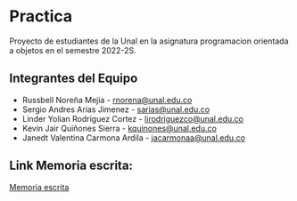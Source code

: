 # Practica
Proyecto de estudiantes de la Unal en la asignatura programacion orientada a objetos en el semestre 2022-2S.


## Integrantes del Equipo
* Russbell Noreña Mejia - rnorena@unal.edu.co
* Sergio Andres Arias Jimenez - sarias@unal.edu.co
* Linder Yolian Rodriguez Cortez - lirodriguezco@unal.edu.co
* Kevin Jair Quiñones Sierra - kquinones@unal.edu.co
* Janedt Valentina Carmona Ardila - jacarmonaa@unal.edu.co 



## Link Memoria escrita:
[Memoria escrita](https://docs.google.com/document/d/1pNBMtg4XIoYGMeoWH8SyqczRXrBrMyxMNjYD_unqU7c/edit)
